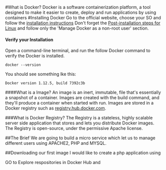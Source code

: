#What is Docker?
Docker is a software containerization platform, a tool designed 
to make it easier to create, deploy and run applications by using containers
#Installing Docker
Go to the official website, choose your SO and follow the [installation instructions][1]
Don't forget the [Post-installation steps for Linux][2] and follow only the 'Manage Docker as a non-root user' section.
#### Verify your Installation
Open a command-line terminal, and run the follow Docker command to verify the Docker is installed.

```shell
docker --version
```
You should see something lke this:
```shell
Docker version 1.12.5, build 7392c3b
```

####What is a Image?
An image is an inert, immutable, file that's essentially a snapshot of a container. 
Images are created with the build command, and they'll produce a container when started with run.
Images are stored in a Docker registry such as [registry.hub.docker.com][3]. 
 
###What is Docker Registry?
The Registry is a stateless, highly scalable server side application that stores 
and lets you distribute Docker images. The Registry is open-source, under the permissive Apache license.

##The Brief
We are going to build a micro service which let us to manage different users using APACHE2, PHP and MYSQL.

##Downloading our first image
I would like to create a php application using

GO to Explore respositories in Docker Hub and

















[1]: https://docs.docker.com/compose/overview/
[2]: https://docs.docker.com/engine/installation/linux/linux-postinstall/
[3]: https://hub.docker.com/